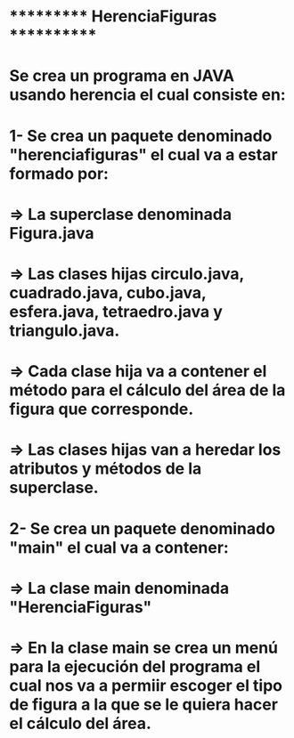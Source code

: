 # ********* HerenciaFiguras **********
# Se crea un programa en JAVA usando herencia el cual consiste en:
# 1- Se crea un paquete denominado "herenciafiguras" el cual va a estar formado por:
# => La superclase denominada Figura.java
# => Las clases hijas circulo.java, cuadrado.java, cubo.java, esfera.java, tetraedro.java y triangulo.java.
# => Cada clase hija va a contener el método para el cálculo del área de la figura que corresponde.
# => Las clases hijas van a heredar los atributos y métodos de la superclase.
# 2- Se crea un paquete denominado "main" el cual va a contener:
# => La clase main denominada "HerenciaFiguras"
# => En la clase main se crea un menú para la ejecución del programa el cual nos va a permiir escoger el tipo de figura a la que se le quiera hacer el cálculo del área. 
